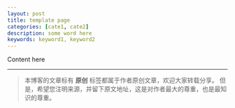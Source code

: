 ```yaml
---
layout: post
title: template page
categories: [cate1, cate2]
description: some word here
keywords: keyword1, keyword2
---
```


Content here

---
>本博客的文章标有 **原创** 标签都属于作者原创文章，欢迎大家转载分享。
但是，希望您注明来源，并留下原文地址，这是对作者最大的尊重，也是最知识的尊重。